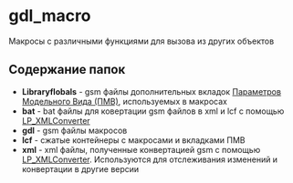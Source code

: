 # gdl_macro
Макросы с различными функциями для вызова из других объектов

## Содержание папок

- **Libraryflobals** - gsm файлы дополнительных вкладок [Параметров Модельного Вида (ПМВ)](https://gdl.graphisoft.com/tips-and-tricks/model-view-options-in-general), используемых в макросах
- **bat** - bat файлы для ковертации gsm файлов в xml и lcf с помощью [LP_XMLConverter](https://gdl.graphisoft.com/tips-and-tricks/how-to-use-the-lp_xmlconverter-tool)
- **gdl** - gsm файлы макросов
- **lcf** - сжатые контейнеры с макросами и вкладками ПМВ
- **xml** - xml файлы, полученные конвертацией gsm с помощью [LP_XMLConverter](https://gdl.graphisoft.com/tips-and-tricks/how-to-use-the-lp_xmlconverter-tool). Используются для отслеживания изменений и конвертации в другие версии
